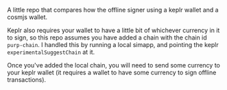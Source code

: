 A little repo that compares how the offline signer using a keplr wallet and a cosmjs wallet. 

Keplr also requires your wallet to have a little bit of whichever currency in it to sign, so this repo assumes you have added a chain with the chain id `purp-chain`. I handled this by running a local simapp, and pointing the keplr `experimentalSuggestChain` at it.

Once you've added the local chain, you will need to send some currency to your keplr wallet (it requires a wallet to have some currency to sign offline transactions).